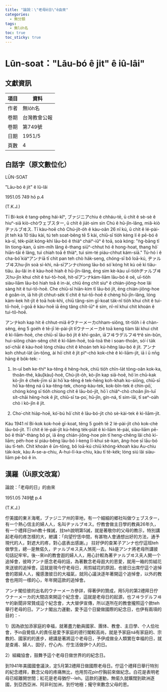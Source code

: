 ```yaml
---
title: "論說：\"老母ê日\"ê由來"
categories:
  - 無分類
tags:
  - 無lo̍h名
toc: true
toc_sticky: true
---
```


# Lūn-soat："Lāu-bó ê ji̍t" ê iû-lâi"

## 文獻資訊

| 項目 | 資料 |
|---|---|
| 作者 | 無lo̍h名 |
| 卷期 | 台灣教會公報 |
| 卷期 | 第749號 |
| 日期 | 1951/5 |
| 頁數 | 4 |

## 白話字（原文數位化）

LŪN-SOAT

"Lāu-bó ê ji̍t" ê Iû-lâi

1951.05 749 hō p.4

(T.K.J.)

Tī Bí-kok ê tang-pêng hái-kîⁿ, ブァジニアchiu ê chháu-tē, ū chi̍t ê sè-sè ê hiuⁿ-siā kiò-chòウェブスター, ū chi̍t ê jia̍t-sim sìn Chú ê hū-jîn-lâng, miâ-kiòヂァルブヰス. Tī kàu-hoē chò Chú-ji̍t-o̍h ê kàu-oân 26 nî kú, ū chi̍t ê lé-pài-ji̍t teh kà 10 tiâu kài, tú teh soat-bêng tē 5 kài, chiū-sī tio̍h kèng lí ê pē-bó ê kà-sī, te̍k-pia̍t kóng-khí lāu-bó ê thiàⁿ cháiⁿ-iūⁿ ê toā, soà kóng: "ǹg-bāng tī lín tiong-kan, ū sím-mi̍h lâng ē-thang siūⁿ-chhut hó ê hong-hoat, thang hō͘ hiān-tāi ê lâng, tuì chiah toā ê thiàⁿ, tuì sim-té piáu-chhut kám-siā." Tú-hó i ê cha-bó͘ kiáⁿアンナiā tī chit pan teh chò ha̍k-seng, chóng-sī bô loā-kú, ヂァルブヰスhu-jîn soà sí-khì, nā-sīアンナchiong lāu-bó só͘ kóng hit kù oē kì tiâu-tiâu. āu-lâi in ê kàu-hoē hiah ê hū-jîn-lâng, ēng sim kè-kàu uī-tio̍hヂァルブヰスhu-jîn khui chi̍t ê tui-tō-hoē, hit-sîアンナkám-liām lāu-bó ê oē, uī-tio̍h siàu-liām lāu-bó hiah toā ê in-ài, chiū ēng chi̍t siuⁿ ê chián-jiông-hoe lâi sàng hit ê tui-tō-hoē. Che chiū-sī hiān-kim tī lāu-bó ji̍t, ēng chián-jiông-hoe ê goân-in, iā hit-ji̍t chhut-se̍k tī chit ê tui-tō-hoē ê chèng hū-jîn-lâng, lóng kám-kek hit-ji̍t ê toā hok-khì, chiū tâng-sim gī-koat ta̍k-nî tio̍h khui chit ê tui-tō-hoē, í-goā ê kàu-hoē iā ēng tâng chi̍t-iūⁿ ê sim, nî-nî khui chit khoán ê tui-tō-hoē.

アンナkoh kap hit ê chhut-miâ êウナーメーカchham-siông, tit-tio̍h i ê chàn-sêng, ēng 5 goe̍h ê tē-jī lé-pài-ji̍t tīウナーメーカê toā keng tiàm lâi khui chit ê kì-liām-hoē, che chiū-sī lāu-bó ji̍t ê khí-goân, iāフヰラデルフヰヤê sin-bûn, hui-siông chàn-sêng chit ê kì-liām-hoē, toā-toā thè i soan-thoân, só͘-í ta̍k só͘-chāi ê kàu-hoē lóng chiàu chit ê khoán teh kú-hêng láu-bó ê ji̍t. アンナkoh chhut-la̍t ūn-tōng, ài hō͘ chit ê ji̍t pìⁿ-chò kok-chè ê kì-liām-ji̍t, iā i ū nn̄g hāng ê bo̍k-tek: -

1) In-uī beh ke-thiⁿ ka-têng ê hēng-hok, chiū tio̍h chīn-la̍t tōng-oân kok-ka, thoân-thé, kâu[kàu]-hoē, Chú-ji̍t-o̍h, kò-jîn kap siā-hoē, hō͘ in chū-kak kò-jîn ê chek-jīm sī ài hō͘ ka-têng ê tek-hēng koh-khah ko-siōng, chiū-sī hō͘ ka-têng ná ū ka-têng-tek, chong-kàu-tek, kok-bîn-tek ê chìn-pō͘, chóng kóng sī tio̍h chiong chit ê lāu-bó-ji̍t, hō͘ i chiâⁿ-chò choân jîn-luī si̍t-chāi hēng-hok ê ji̍t, chiū-sī ta-po͘, hū-jîn, gín-ná, tī sim-lāi, tī seⁿ-oa̍h chò i kò-jîn ê ji̍t.

2) Cho͘-chit hia̍p-hoē, kó͘-bú hō͘ chit ê lāu-bó-ji̍t chò sè-kài-tek ê kì-liām-ji̍t.

Kàu 1941 nî Bí-kok kok-hoē gī-koat, tēng 5 goe̍h tē 2 lé-pài-ji̍t chò kok-chè lāu-bó-ji̍t. Tī chit ê lé-pái-ji̍t kú-hêng te̍k-pia̍t ê kì-liām lé-pài, siàu-liām pē-bó ê thiàⁿ-thàng bô pí, iā ēng chián-jiông-hoe pín tī heng-chêng lâi chò kì-liām; pe̍h-hoe sī piáu-bêng lāu-bó í-keng lī-khui sè-kan, âng-hoe sī lāu-bó iáu tī-teh. Chit khoán ê ūn-tōng, bô loā-kú chiū khóng-khoah kàu Au-chiu ta̍k-kok, kàu A-se-a-chiu, A-hui-lī-ka-chiu, kàu tī tē-ke̍k; lóng siú lâi siàu-liām pé-bó ê in.

## 漢羅（Ùi原文改寫）

論說：「老母的日」的由來

1951.05 749號 p.4

(T.K.J.)

佇美國的東爿海墘，ブァジニア州的草地，有一个細細的鄉社叫做ウェブスター，有一个熱心信主的婦人人，名叫ヂァルブヰス。佇教會做主日學的教員26年久，有一个禮拜日teh教十條誡，拄teh說明第5誡，就是著敬你的父母的教示，特別講起老母的疼怎樣的大，紲講：「向望佇恁中間，有甚物人會通想出好的方法，通予現代的人，對遮大的疼，對心底表出感謝。」 拄好伊的查某子アンナ也佇這班teh做學生，總--是無偌久，ヂァルブヰス夫人煞死--去。Nā是アンナ將老母所講彼句話記牢牢。後--來in的教會遐的婦人人，用心計較為著ヂァルブヰス夫人開一个追悼會，彼時アンナ感念老母的話，為著數念老母遐大的恩愛，就用一箱的剪絨花來送彼的追悼會。這就是現今佇老母日，用剪絨花的原因，也彼日出席佇這个追悼會的眾婦人人，攏感激彼日的大福氣，就同心議決逐年著開這个追悼會，以外的教會也用同一樣的心，年年開這款的追悼會。

アンナ閣佮彼的出名的ウナーメーカ參詳，得著伊的贊成，用5月的第2禮拜日佇ウナーメーカ的大間店來開這个紀念會，這就是老母日的起源，也フヰラデルフヰヤ的新聞非常贊成這个紀念會，大大替伊宣傳，所以逐所在的教會攏照這个款teh舉行老母的日。アンナ閣出力運動，愛予這个日變做國際的紀念日，也伊有兩項的目的：-

1）因為欲加添家庭的幸福，就著盡力動員國家、團体、教會、主日學、个人佮社會，予in自覺個人的責任是愛予家庭的德行閣較高尚，就是予家庭ná有家庭的、宗教的、國家的的進步，總講是著將這个老母日，予伊成做全人類實在幸福的日，就是查甫、婦人、囡仔，佇心內、佇生活做伊个人的日。

2）組織協會，鼓舞予這个老母日做世界的的紀念日。

到1941年美國國會議決，定5月第2禮拜日做國際老母日。佇這个禮拜日舉行特別的紀念禮拜，數念父母的疼痛無比，也用剪花pín佇胸前來做紀念。白花是表明老母已經離開世間；紅花是老母猶佇--leh。這款的運動，無偌久就曠闊到歐洲逐國，到亞西亞洲、阿非利加洲，到佇地極；攏守來數念父母的恩。
